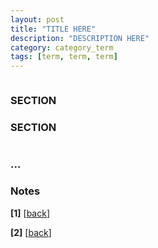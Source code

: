 ```yaml
---
layout: post
title: "TITLE HERE"
description: "DESCRIPTION HERE"
category: category_term
tags: [term, term, term]
---
```


<figure>
<img class="blog-post" src="" alt=""/><figcaption></figcaption>
</figure>

### SECTION


### SECTION

<figure>
<img class="blog-post-sm" src="" alt=""/>
<figcaption><a href=""></a></figcaption></figure>


### ...



### Notes
<section id="notes"/>
<b>[1]</b> [<a href="#back_1">back</a>]

<b>[2]</b> [<a href="#back_2">back</a>]


